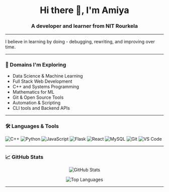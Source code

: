 <h1 align="center">Hi there 👋, I'm Amiya</h1>
<h3 align="center">A developer and learner from NIT Rourkela</h3>

---

I believe in learning by doing - debugging, rewriting, and improving over time.

---

### 🔭 Domains I'm Exploring
- Data Science & Machine Learning
- Full Stack Web Development
- C++ and Systems Programming
- Mathematics for ML
- Git & Open Source Tools
- Automation & Scripting
- CLI tools and Backend APIs

---

### 🛠️ Languages & Tools
![C++](https://img.shields.io/badge/C++-00599C?style=flat-square&logo=c%2B%2B&logoColor=white)
![Python](https://img.shields.io/badge/Python-3776AB?style=flat-square&logo=python&logoColor=white)
![JavaScript](https://img.shields.io/badge/JavaScript-F7DF1E?style=flat-square&logo=javascript&logoColor=black)
![Flask](https://img.shields.io/badge/Flask-000000?style=flat-square&logo=flask)
![React](https://img.shields.io/badge/React-20232A?style=flat-square&logo=react&logoColor=61DAFB)
![MySQL](https://img.shields.io/badge/MySQL-00758F?style=flat-square&logo=mysql&logoColor=white)
![Git](https://img.shields.io/badge/Git-F05032?style=flat-square&logo=git)
![VS Code](https://img.shields.io/badge/VS%20Code-007ACC?style=flat-square&logo=visual-studio-code)

---

### 📈 GitHub Stats

<p align="center">
  <img src="https://github-readme-stats.vercel.app/api?username=AMIYA-debug&show_icons=true&hide_rank=true&theme=github_dark&hide_title=true&include_all_commits=true" alt="GitHub Stats" />
</p>




<p align="center">
  <img src="https://github-readme-stats.vercel.app/api/top-langs/?username=AMIYA-debug&layout=compact&theme=github_dark" alt="Top Languages" />
</p>

---



